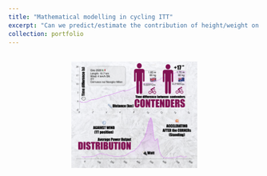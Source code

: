 ```yaml
---
title: "Mathematical modelling in cycling ITT"
excerpt: "Can we predict/estimate the contribution of height/weight on time trial performance? <br/><img src='/images/time_difference_in_height.png' style='display: block; margin-left: auto; margin-right: auto; width: 50%;'>"
collection: portfolio
---
```


 <br/><img src='/images/time_difference_in_height.png' style='display: block; margin-left: auto; margin-right: auto; width: 50%;'>
